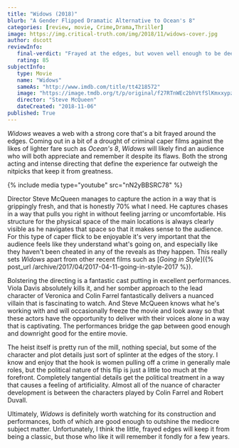 ```yaml
---
title: "Widows (2018)"
blurb: "A Gender Flipped Dramatic Alternative to Ocean's 8"
categories: [review, movie, Crime,Drama,Thriller]
image: https://img.critical-truth.com/img/2018/11/widows-cover.jpg
author: dscott
reviewInfo:
   final-verdict: "Frayed at the edges, but woven well enough to be deeply enjoyable."
   rating: 85
subjectInfo:
   type: Movie
   name: "Widows"
   sameAs: "http://www.imdb.com/title/tt4218572"
   image: "https://image.tmdb.org/t/p/original/f27RTnWEc2bhVtfSlKmxxypznfR.jpg"
   director: "Steve McQueen"
   dateCreated: "2018-11-06"
published: True
---
```



*Widows* weaves a web with a strong core that's a bit frayed around the edges. Coming out in a bit of a drought of criminal caper films against the likes of lighter fare such as *Ocean's 8*, *Widows* will likely find an audience who will both appreciate and remember it despite its flaws. Both the strong acting and intense directing that define the experience far outweigh the nitpicks that keep it from greatness.

{% include media type="youtube" src="nN2yBBSRC78" %}

Director Steve McQueen manages to capture the action in a way that is grippingly fresh, and that is honestly 70% what I need. He captures chases in a way that pulls you right in without feeling jarring or uncomfortable. His structure for the physical space of the main locations is always clearly visible as he navigates that space so that it makes sense to the audience. For this type of caper flick to be enjoyable it's very important that the audience feels like they understand what's going on, and especially like they haven't been cheated in any of the reveals as they happen. This really sets *Widows* apart from other recent films such as [*Going in Style*]({% post_url /archive/2017/04/2017-04-11-going-in-style-2017 %}).

Bolstering the directing is a fantastic cast putting in excellent performances. Viola Davis absolutely kills it, and her somber approach to the lead character of Veronica and Colin Farrel fantastically delivers a nuanced villain that is fascinating to watch. And Steve McQueen knows what he's working with and will occasionally freeze the movie and look away so that these actors have the opportunity to deliver with their voices alone in a way that is captivating. The performances bridge the gap between good enough and downright good for the entire movie.

The heist itself is pretty run of the mill, nothing special, but some of the character and plot details just sort of splinter at the edges of the story. I know and enjoy that the hook is women pulling off a crime in generally male roles, but the political nature of this flip is just a little too much at the forefront. Completely tangential details get the political treatment in a way that causes a feeling of artificiality. Almost all of the nuance of character development is between the characters played by Colin Farrel and Robert Duvall.

Ultimately, *Widows* is definitely worth watching for its construction and performances, both of which are good enough to outshine the mediocre subject matter. Unfortunately, I think the little, frayed edges will keep it from being a classic, but those who like it will remember it fondly for a few years.
